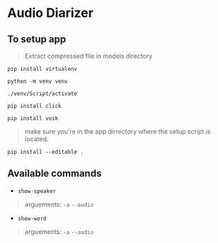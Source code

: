 # Audio Diarizer

## To setup app

> Extract compressed file in models directory

`pip install virtualenv`

`python -m venv venv`

`./venv/Script/activate`

`pip install click`

`pip install vosk`

> make sure you're in the app dirrectory where the setup script is located.

`pip install --editable .`

## Available commands

* `show-speaker`
>    arguements:
        `-a`
        `--audio`
* `show-word`
>    arguements:
        `-a`
        `--audio`
